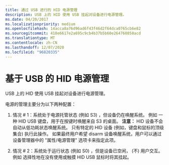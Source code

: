```yaml
---
title: 通过 USB 进行的 HID 电源管理
description: USB 上的 HID 使用 USB 挂起对设备进行电源管理。
ms.date: 04/20/2017
ms.localizationpriority: medium
ms.openlocfilehash: 14acca8a76d96ad6f43f46d2f64dca0765cb6e82
ms.sourcegitcommit: 418e6617e2a695c9cb4b37b5b60e264760858acd
ms.translationtype: MT
ms.contentlocale: zh-CN
ms.lasthandoff: 12/07/2020
ms.locfileid: "96820335"
---
```

# <a name="hid-power-management-over-usb"></a>基于 USB 的 HID 电源管理

USB 上的 HID 使用 USB 挂起对设备进行电源管理。

电源的管理主要分为以下两种配置：

1. 情况 \# 1：系统处于电源托管状态 (例如 S3) ，但设备仍在唤醒系统。 例如 一种 HID USB 键盘，用于在按键时唤醒来自 S3 的桌面。 **注意：** HID 设备不会自动从低功耗状态唤醒系统。 只有特定的 HID 设备 (例如，键盘和鼠标的顶级集合) 执行此操作。 如果最终用户希望 disarm 设备唤醒系统，用户可以通过设备管理器中的 "属性/电源管理" 选项卡来指定此项。

2. 情况 \# 2：系统处于运行状态 (例如 S0) ，但是设备已空闲， (不) 用户交互。 例如 选择性地在没有使用或触摸 HID USB 鼠标时将其挂起。
